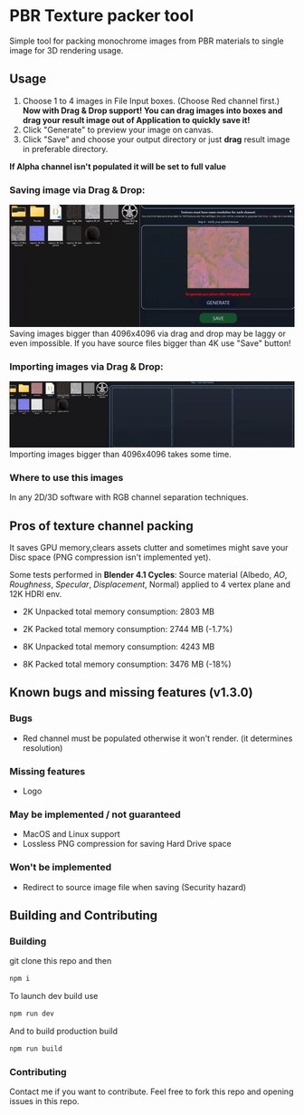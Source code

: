 # PBR Texture packer tool

Simple tool for packing monochrome images from PBR materials to single image for 3D rendering usage.

## Usage

1. Choose 1 to 4 images in File Input boxes. (Choose Red channel first.)
**Now with Drag & Drop support! You can drag images into boxes and drag your result image out of Application to quickly save it!**
2. Click "Generate" to preview your image on canvas.
3. Click "Save" and choose your output directory or just **drag** result image in preferable directory.

**If Alpha channel isn't populated it will be set to full value**

### Saving image via Drag & Drop:
![save image with d&d](https://github.com/Stanisgrox/PBR-Texture-Packer/blob/master/.github/demo.gif)
Saving images bigger than 4096x4096 via drag and drop may be laggy or even impossible. If you have source files bigger than 4K use "Save" button!

### Importing images via Drag & Drop:
![load image with d&d](https://github.com/Stanisgrox/PBR-Texture-Packer/blob/master/.github/demo2.gif)
Importing images bigger than 4096x4096 takes some time.

### Where to use this images

In any 2D/3D software with RGB channel separation techniques.

## Pros of texture channel packing

It saves GPU memory,clears assets clutter and sometimes might save your Disc space (PNG compression isn't implemented yet).

Some tests performed in **Blender 4.1 Cycles**:
Source material (Albedo, _AO_, _Roughness_, _Specular_, _Displacement_, Normal) applied to 4 vertex plane and 12K HDRI env.

- 2K Unpacked total memory consumption: 2803 MB
- 2K Packed total memory consumption: 2744 MB (-1.7%)

- 8K Unpacked total memory consumption: 4243 MB
- 8K Packed total memory consumption: 3476 MB (-18%)

## Known bugs and missing features (v1.3.0)

### Bugs
- Red channel must be populated otherwise it won't render. (it determines resolution)

### Missing features
- Logo

### May be implemented / not guaranteed
- MacOS and Linux support
- Lossless PNG compression for saving Hard Drive space

### Won't be implemented
- Redirect to source image file when saving (Security hazard)

## Building and Contributing
### Building
git clone this repo and then
```powershell
npm i
```
To launch dev build use
```bash
npm run dev
```
And to build production build
```bash
npm run build
```
### Contributing

Contact me if you want to contribute. Feel free to fork this repo and opening issues in this repo.
